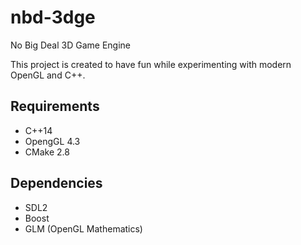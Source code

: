 nbd-3dge
========

No Big Deal 3D Game Engine 

This project is created to have fun while experimenting with modern OpenGL
and C++.

Requirements
------------

* C++14
* OpengGL 4.3
* CMake 2.8

Dependencies
------------

* SDL2
* Boost
* GLM (OpenGL Mathematics)
